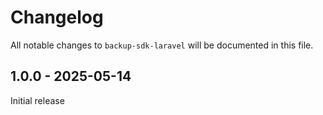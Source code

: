 # Changelog

All notable changes to `backup-sdk-laravel` will be documented in this file.

## 1.0.0 - 2025-05-14

Initial release
